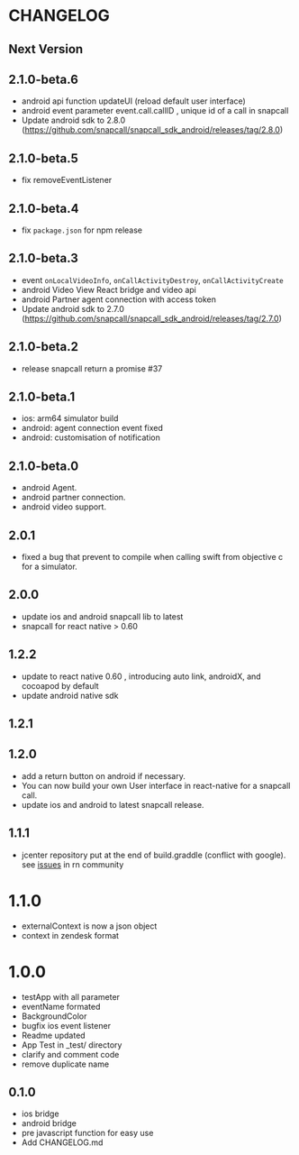 # CHANGELOG


## Next Version

## 2.1.0-beta.6

- android api function updateUI (reload default user interface)
- android event parameter event.call.callID , unique id of a call in snapcall
- Update android sdk to 2.8.0 (https://github.com/snapcall/snapcall_sdk_android/releases/tag/2.8.0)

## 2.1.0-beta.5

- fix removeEventListener

## 2.1.0-beta.4

- fix `package.json` for npm release

## 2.1.0-beta.3

- event `onLocalVideoInfo`, `onCallActivityDestroy`, `onCallActivityCreate`
- android Video View React bridge and video api
- android Partner agent connection with access token
- Update android sdk to 2.7.0 (https://github.com/snapcall/snapcall_sdk_android/releases/tag/2.7.0)

## 2.1.0-beta.2

-  release snapcall return a promise #37

## 2.1.0-beta.1

- ios: arm64 simulator build
- android: agent connection event fixed
- android: customisation of notification

## 2.1.0-beta.0

- android Agent.
- android partner connection.
- android video support.

## 2.0.1
- fixed a bug that prevent to compile when calling swift from objective c for a simulator. 

## 2.0.0
- update ios and android snapcall lib to latest
- snapcall for react native >  0.60

## 1.2.2
- update to react native 0.60 , introducing auto link, androidX, and cocoapod by default
- update android native sdk

## 1.2.1
## 1.2.0
- add a return button on android if necessary.
- You can now build your own User interface in react-native for a snapcall call.
- update ios and android to latest snapcall release.

## 1.1.1
- jcenter repository put at the end of build.graddle (conflict with google). see [issues](https://github.com/react-native-community/react-native-camera/issues/1875) in rn community

# 1.1.0
- externalContext is now a json object
- context in zendesk format

# 1.0.0
- testApp with all parameter
- eventName formated
- BackgroundColor
- bugfix ios event listener
- Readme updated
- App Test in _test/ directory
- clarify and comment  code
- remove duplicate name

## 0.1.0
- ios bridge
- android bridge
- pre javascript function for easy use
- Add CHANGELOG.md

